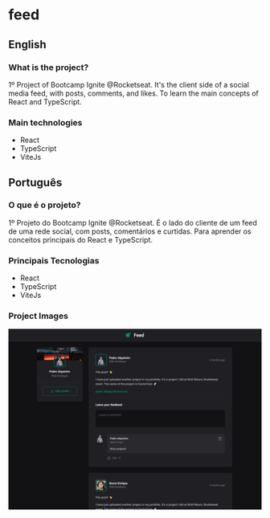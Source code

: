 # feed

## English

### What is the project?

1º Project of Bootcamp Ignite @Rocketseat. It's the client side of a social media feed, with posts, comments, and likes. To learn the main concepts of React and TypeScript.

### Main technologies

- React
- TypeScript
- ViteJs

## Português

### O que é o projeto?

1º Projeto do Bootcamp Ignite @Rocketseat. É o lado do cliente de um feed de uma rede social, com posts, comentários e curtidas. Para aprender os conceitos principais do React e TypeScript.

### Principais Tecnologias

- React
- TypeScript
- ViteJs

### Project Images

![Project Image](/src/assets/project/image0.png)
